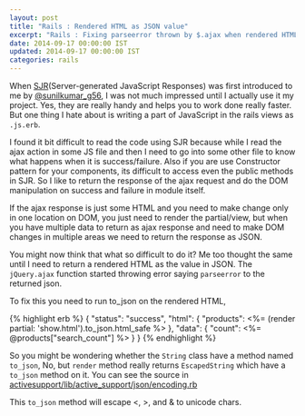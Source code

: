 ```yaml
---
layout: post
title: "Rails : Rendered HTML as JSON value"
excerpt: "Rails : Fixing parseerror thrown by $.ajax when rendered HTML is returned in JSON"
date: 2014-09-17 00:00:00 IST
updated: 2014-09-17 00:00:00 IST
categories: rails
---
```


When [SJR](https://signalvnoise.com/posts/3697-server-generated-javascript-responses)(Server-generated JavaScript Responses) was first introduced to me by
[@sunilkumar_g56](https://twitter.com/sunilkumar_g56), I was not much impressed
until I actually use it my project. Yes, they are really handy and helps you to
work done really faster. But one thing I hate about is writing a part of JavaScript in the rails views as `.js.erb`.

I found it bit difficult to read the code using SJR because while I read the ajax action
in some JS file and then I need to go into some other file to know what happens
when it is success/failure. Also if you are use Constructor pattern for your components,
its difficult to access even the public methods in SJR. So I like to return the
response of the ajax request and do the DOM manipulation on success and failure
in module itself.

If the ajax response is just some HTML and you need to make change only in one location
on DOM, you just need to render the partial/view, but when you have multiple data to
return as ajax response and need to make DOM changes in multiple areas we need to
return the response as JSON.

You might now think that what so difficult to do it? Me too thought the same until I
need to return a rendered HTML as the value in JSON. The `jQuery.ajax` function
started throwing error saying `parseerror` to the returned json.

To fix this you need to run to_json on the rendered HTML,

{% highlight erb %}
{
"status": "success",
"html": {
"products": <%= (render partial: 'show.html').to_json.html_safe %>
},
"data": {
"count": <%= @products["search_count"] %>
}
}
{% endhighlight %}

So you might be wondering whether the `String` class have a method named `to_json`,
No, but `render` method really returns `EscapedString` which have a `to_json` method on it.
You can see the source in [activesupport/lib/active_support/json/encoding.rb](https://github.com/rails/rails/blob/08754f12e65a9ec79633a605e986d0f1ffa4b251/activesupport/lib/active_support/json/encoding.rb#L54-L60)

This `to_json` method will escape &lt;, &gt;, and &amp; to unicode chars.
